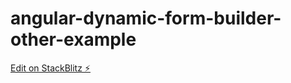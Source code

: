 # angular-dynamic-form-builder-other-example

[Edit on StackBlitz ⚡️](https://stackblitz.com/edit/angular-dynamic-form-builder-other-example)